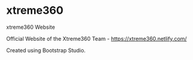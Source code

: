 # xtreme360
xtreme360 Website

Official Website of the Xtreme360 Team - https://xtreme360.netlify.com/

Created using Bootstrap Studio.
